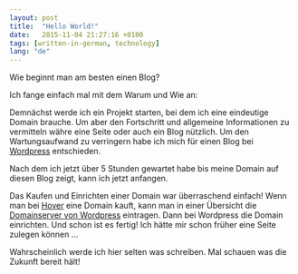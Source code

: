 ```yaml
---
layout: post
title:  "Hello World!"
date:   2015-11-04 21:27:16 +0100
tags: [written-in-german, technology]
lang: "de"
---
```


Wie beginnt man am besten einen Blog?

Ich fange einfach mal mit dem Warum und Wie an:

Demnächst werde ich ein Projekt starten, bei dem ich eine eindeutige Domain brauche. Um aber den Fortschritt und allgemeine Informationen zu vermitteln währe eine Seite oder auch ein Blog nützlich. Um den Wartungsaufwand zu verringern habe ich mich für einen Blog bei <a href="https://wordpress.com" target="_blank" rel="noopener">Wordpress</a> entschieden.

Nach dem ich jetzt über 5 Stunden gewartet habe bis meine Domain auf diesen Blog zeigt, kann ich jetzt anfangen.

Das Kaufen und Einrichten einer Domain war überraschend einfach! Wenn man bei <a href="https://www.hover.com/" target="_blank" rel="noopener">Hover</a> eine Domain kauft, kann man in einer Übersicht die <a href="https://en.support.wordpress.com/map-existing-domain/" target="_blank" rel="noopener">Domainserver von Wordpress</a> eintragen. Dann bei Wordpress die Domain einrichten. Und schon ist es fertig! Ich hätte mir schon früher eine Seite zulegen können …

Wahrscheinlich werde ich hier selten was schreiben. Mal schauen was die Zukunft bereit hält!
